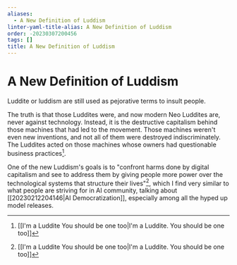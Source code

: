 ```yaml
---
aliases:
  - A New Definition of Luddism
linter-yaml-title-alias: A New Definition of Luddism
order: -20230307200456
tags: []
title: A New Definition of Luddism
---
```


# A New Definition of Luddism

Luddite or luddism are still used as pejorative terms to insult people.

The truth is that those Luddites were, and now modern Neo Luddites are, never against technology. Instead, it is the destructive capitalism behind those machines that had led to the movement. Those machines weren't even new inventions, and not all of them were destroyed indiscriminately. The Luddites acted on those machines whose owners had questionable business practices[^1].

One of the new Luddism's goals is to "confront harms done by digital capitalism and see to address them by giving people more power over the technological systems that structure their lives"[^1], which I find very similar to what people are striving for in AI community, talking about [[20230212204146|AI Democratization]], especially among all the hyped up model releases.

[^1]: [[I'm a Luddite You should be one too|I'm a Luddite. You should be one too]]